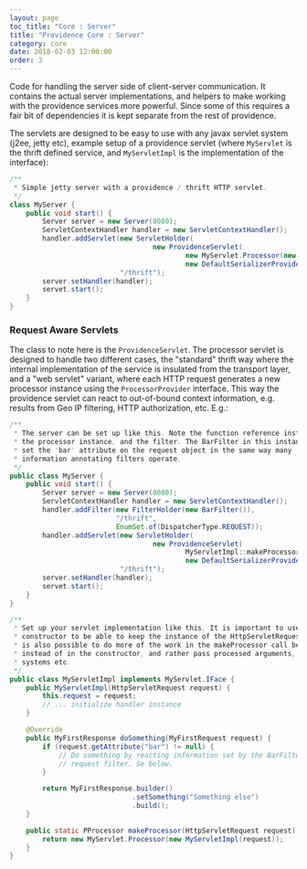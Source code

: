 ```yaml
---
layout: page
toc_title: "Core : Server"
title: "Providence Core : Server"
category: core
date: 2018-02-03 12:00:00
order: 3
---
```


Code for handling the server side of client-server communication. It contains
the actual server implementations, and helpers to make working with the
providence services more powerful. Since some of this requires a fair bit of
dependencies it is kept separate from the rest of providence.

The servlets are designed to be easy to use with any javax servlet system (j2ee,
jetty etc), example setup of a providence servlet (where `MyServlet` is the
thrift defined service, and `MyServletImpl` is the implementation of the
interface):

```java
/**
 * Simple jetty server with a providence / thrift HTTP servlet.
 */
class MyServer {
    public void start() {
        Server server = new Server(8080);
        ServletContextHandler handler = new ServletContextHandler();
        handler.addServlet(new ServletHolder(
                                   new ProvidenceServlet(
                                           new MyServlet.Processor(new MyServletImpl()),
                                           new DefaultSerializerProvider())),
                           "/thrift");
        server.setHandler(handler);
        servet.start();
    }
}
```

### Request Aware Servlets

The class to note here is the `ProvidenceServlet`. The processor servlet is
designed to handle two different cases, the "standard" thrift way where the
internal implementation of the service is insulated from the transport layer,
and a "web servlet" variant, where each HTTP request generates a new processor
instance using the `ProcessorProvider` interface. This way the providence
servlet can react to out-of-bound context information, e.g. results from
Geo IP filtering, HTTP authorization, etc. E.g.:

```java
/**
 * The server can be set up like this. Note the function reference instead of
 * the processor instance, and the filter. The BarFilter in this instance will
 * set the 'bar' attribute on the request object in the same way many
 * information annotating filters operate.
 */
public class MyServer {
    public void start() {
        Server server = new Server(8080);
        ServletContextHandler handler = new ServletContextHandler();
        handler.addFilter(new FilterHolder(new BarFilter()),
                          "/thrift",
                          EnumSet.of(DispatcherType.REQUEST));
        handler.addServlet(new ServletHolder(
                                   new ProvidenceServlet(
                                           MyServletImpl::makeProcessor,
                                           new DefaultSerializerProvider())),
                           "/thrift");
        server.setHandler(handler);
        servet.start();
    }
}

/**
 * Set up your servlet implementation like this. It is important to use the
 * constructor to be able to keep the instance of the HttpServletRequest. It
 * is also possible to do more of the work in the makeProcessor call below
 * instead of in the constructor, and rather pass processed arguments, injected
 * systems etc.
 */
public class MyServletImpl implements MyServlet.IFace {
    public MyServletImpl(HttpServletRequest request) {
        this.request = request;
        // ... initialize handler instance
    }

    @Override
    public MyFirstResponse doSomething(MyFirstRequest request) {
        if (request.getAttribute("bar") != null) {
            // Do something by reacting information set by the BarFilter
            // request filter. Se below.
        }

        return MyFirstResponse.builder()
                              .setSomething("Something else")
                              .build();
    }

    public static PProcessor makeProcessor(HttpServletRequest request) {
        return new MyServlet.Processor(new MyServletImpl(request));
    }
}
```

